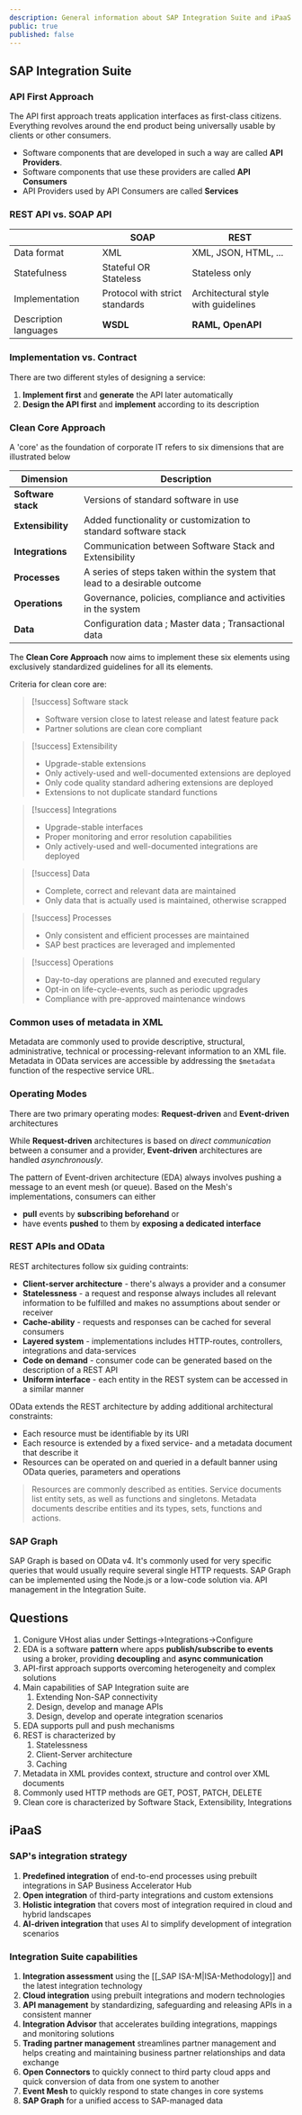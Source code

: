 ```yaml
---
description: General information about SAP Integration Suite and iPaaS
public: true
published: false
---
```


## SAP Integration Suite
### API First Approach
The API first approach treats application interfaces as first-class citizens. Everything revolves around the end product being universally usable by clients or other consumers.

- Software components that are developed in such a way are called **API Providers**. 
- Software components that use these providers are called **API Consumers**
- API Providers used by API Consumers are called **Services**

### REST API vs. SOAP API
|                       | SOAP                           | REST                                |
| --------------------- | ------------------------------ | ----------------------------------- |
| Data format           | XML                            | XML, JSON, HTML, ...                |
| Statefulness          | Stateful OR Stateless          | Stateless only                      |
| Implementation        | Protocol with strict standards | Architectural style with guidelines |
| Description languages | **WSDL**                       | **RAML, OpenAPI**                   |

### Implementation vs. Contract
There are two different styles of designing a service: 
1. **Implement first** and **generate** the API later automatically
2. **Design the API first** and **implement** according to its description

### Clean Core Approach
A 'core' as the foundation of corporate IT refers to six dimensions that are illustrated below

| Dimension          | Description                                                                |
| ------------------ | -------------------------------------------------------------------------- |
| **Software stack** | Versions of standard software in use                                       |
| **Extensibility**  | Added functionality or customization to standard software stack            |
| **Integrations**   | Communication between Software Stack and Extensibility                     |
| **Processes**      | A series of steps taken within the system that lead to a desirable outcome |
| **Operations**     | Governance, policies, compliance and activities in the system              |
| **Data**           | Configuration data ; Master data ; Transactional data                      |

The **Clean Core Approach** now aims to implement these six elements using exclusively standardized guidelines for all its elements. 

Criteria for clean core are: 

> [!success] Software stack
> - Software version close to latest release and latest feature pack
> - Partner solutions are clean core compliant

> [!success] Extensibility
> - Upgrade-stable extensions
> - Only actively-used and well-documented extensions are deployed
> - Only code quality standard adhering extensions are deployed
> - Extensions to not duplicate standard functions

> [!success] Integrations
> - Upgrade-stable interfaces
> - Proper monitoring and error resolution capabilities
> - Only actively-used and well-documented integrations are deployed

> [!success] Data
> - Complete, correct and relevant data are maintained
> - Only data that is actually used is maintained, otherwise scrapped

> [!success] Processes
> - Only consistent and efficient processes are maintained
> - SAP best practices are leveraged and implemented

> [!success] Operations
> - Day-to-day operations are planned and executed regulary
> - Opt-in on life-cycle-events, such as periodic upgrades
> - Compliance with pre-approved maintenance windows

### Common uses of metadata in XML
Metadata are commonly used to provide descriptive, structural, administrative, technical or processing-relevant information to an XML file. Metadata in OData services are accessible by addressing the `$metadata` function of the respective service URL.

### Operating Modes
There are two primary operating modes: **Request-driven** and **Event-driven** architectures

While **Request-driven** architectures is based on *direct communication* between a consumer and a provider, **Event-driven** architectures are handled *asynchronously*. 

The pattern of Event-driven architecture (EDA) always involves pushing a message to an event mesh (or queue). Based on the Mesh's implementations, consumers can either 
- **pull** events by **subscribing beforehand** or 
- have events **pushed** to them by **exposing a dedicated interface**

### REST APIs and OData
REST architectures follow six guiding contraints: 
- **Client-server architecture** - there's always a provider and a consumer
- **Statelessness** - a request and response always includes all relevant information to be fulfilled and makes no assumptions about sender or receiver
- **Cache-ability** - requests and responses can be cached for several consumers
- **Layered system** - implementations includes HTTP-routes, controllers, integrations and data-services
- **Code on demand** - consumer code can be generated based on the description of a REST API
- **Uniform interface** - each entity in the REST system can be accessed in a similar manner

OData extends the REST architecture by adding additional architectural constraints: 
- Each resource must be identifiable by its URI
- Each resource is extended by a fixed service- and a metadata document that describe it
- Resources can be operated on and queried in a default banner using OData queries, parameters and operations

> Resources are commonly described as entities. Service documents list entity sets, as well as functions and singletons. Metadata documents describe entities and its types, sets, functions and actions.

### SAP Graph
SAP Graph is based on OData v4. It's commonly used for very specific queries that would usually require several single HTTP requests. SAP Graph can be implemented using the Node.js or a low-code solution via. API management in the Integration Suite.

## Questions
1. Conigure VHost alias under Settings->Integrations->Configure
2. EDA is a software **pattern** where apps **publish/subscribe to events** using a broker, providing **decoupling** and **async communication**
3. API-first approach supports overcoming heterogeneity and complex solutions
4. Main capabilities of SAP Integration suite are 
	1. Extending Non-SAP connectivity
	2. Design, develop and manage APIs
	3. Design, develop and operate integration scenarios
5. EDA supports pull and push mechanisms
6. REST is characterized by 
	1. Statelessness
	2. Client-Server architecture
	3. Caching
7. Metadata in XML provides context, structure and control over XML documents
8. Commonly used HTTP methods are GET, POST, PATCH, DELETE
9. Clean core is characterized by Software Stack, Extensibility, Integrations

## iPaaS
### SAP's integration strategy
1. **Predefined integration** of end-to-end processes using prebuilt integrations in SAP Business Accelerator Hub
2. **Open integration** of third-party integrations and custom extensions
3. **Holistic integration** that covers most of integration required in cloud and hybrid landscapes
4. **AI-driven integration** that uses AI to simplify development of integration scenarios

### Integration Suite capabilities
1. **Integration assessment** using the [[_SAP ISA-M|ISA-Methodology]] and the latest integration technology
2. **Cloud integration** using prebuilt integrations and modern technologies
3. **API management** by standardizing, safeguarding and releasing APIs in a consistent manner
4. **Integration Advisor** that accelerates building integrations, mappings and monitoring solutions
5. **Trading partner management** streamlines partner management and helps creating and maintaining business partner relationships and data exchange
6. **Open Connectors** to quickly connect to third party cloud apps and quick conversion of data from one system to another
7. **Event Mesh** to quickly respond to state changes in core systems
8. **SAP Graph** for a unified access to SAP-managed data
